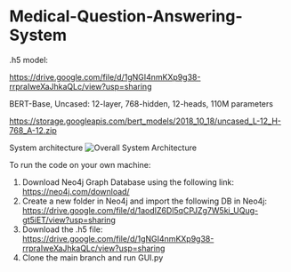 # Medical-Question-Answering-System

.h5 model:

https://drive.google.com/file/d/1gNGI4nmKXp9g38-rrpraIweXaJhkaQLc/view?usp=sharing

BERT-Base, Uncased: 12-layer, 768-hidden, 12-heads, 110M parameters

https://storage.googleapis.com/bert_models/2018_10_18/uncased_L-12_H-768_A-12.zip


System architecture
![Overall System Architecture](https://user-images.githubusercontent.com/39261594/119176328-41044d00-ba6b-11eb-8b44-5a247845b483.png)

To run the code on your own machine:

1. Download Neo4j Graph Database using the following link: https://neo4j.com/download/
2. Create a new folder in Neo4j and import the following DB in Neo4j: https://drive.google.com/file/d/1aodIZ6Dl5qCPJZg7W5ki_UQug-gt5iET/view?usp=sharing
3. Download the .h5 file: https://drive.google.com/file/d/1gNGI4nmKXp9g38-rrpraIweXaJhkaQLc/view?usp=sharing
4. Clone the main branch and run GUI.py




